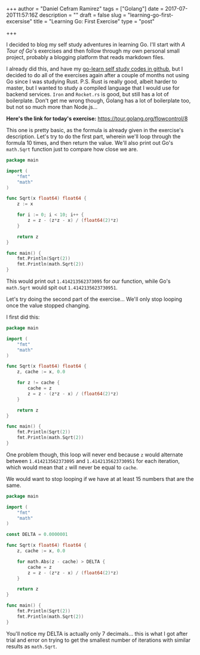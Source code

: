 +++
author = "Daniel Cefram Ramirez"
tags = ["Golang"]
date = 2017-07-20T11:57:16Z
description = ""
draft = false
slug = "learning-go-first-excersise"
title = "Learning Go: First Exercise"
type = "post"

+++

I decided to blog my self study adventures in learning Go. I'll start with *A Tour of Go*'s exercises and then follow through my own personal small project, probably a blogging platform that reads markdown files.

I already did this, and have my [go-learn self study codes in github](https://github.com/dcefram/go-learn/), but I decided to do all of the exercises again after a couple of months not using Go since I was studying Rust. P.S. Rust is really good, albeit harder to master, but I wanted to study a compiled language that I would use for backend services. `Iron` and `Rocket.rs` is good, but still has a lot of boilerplate. Don't get me wrong though, Golang has a lot of boilerplate too, but not so much more than Node.js...

**Here's the link for today's exercise:** https://tour.golang.org/flowcontrol/8

This one is pretty basic, as the formula is already given in the exercise's description. Let's try to do the first part, wherein we'll loop through the formula 10 times, and then return the value. We'll also print out Go's `math.Sqrt` function just to compare how close we are.

```go
package main

import (
	"fmt"
	"math"
)

func Sqrt(x float64) float64 {
	z := x

	for i := 0; i < 10; i++ {
		z = z - (z*z - x) / (float64(2)*z)
	}

	return z
}

func main() {
	fmt.Println(Sqrt(2))
	fmt.Println(math.Sqrt(2))
}
```

This would print out `1.414213562373095` for our function, while Go's `math.Sqrt` would spit out `1.4142135623730951`.

Let's try doing the second part of the exercise... We'll only stop looping once the value stopped changing.

I first did this:
```go
package main

import (
	"fmt"
	"math"
)

func Sqrt(x float64) float64 {
	z, cache := x, 0.0

	for z != cache {
		cache = z
		z = z - (z*z - x) / (float64(2)*z)
	}

	return z
}

func main() {
	fmt.Println(Sqrt(2))
	fmt.Println(math.Sqrt(2))
}
```

One problem though, this loop will never end because `z` would alternate between `1.414213562373095` and `1.4142135623730951` for each iteration, which would mean that `z` will never be equal to `cache`.

We would want to stop looping if we have at at least 15 numbers that are the same.

```go
package main

import (
	"fmt"
	"math"
)

const DELTA = 0.0000001

func Sqrt(x float64) float64 {
	z, cache := x, 0.0

	for math.Abs(z - cache) > DELTA {
		cache = z
		z = z - (z*z - x) / (float64(2)*z)
	}

	return z
}

func main() {
	fmt.Println(Sqrt(2))
	fmt.Println(math.Sqrt(2))
}
```

You'll notice my DELTA is actually only 7 decimals... this is what I got after trial and error on trying to get the smallest number of iterations with similar results as `math.Sqrt`.
